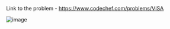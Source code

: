 Link to the problem - https://www.codechef.com/problems/VISA


![image](https://github.com/Haleshot/Competitive-Programming/assets/57552973/e7a5ae68-2b1a-48eb-969f-fef4d3e629ab)
